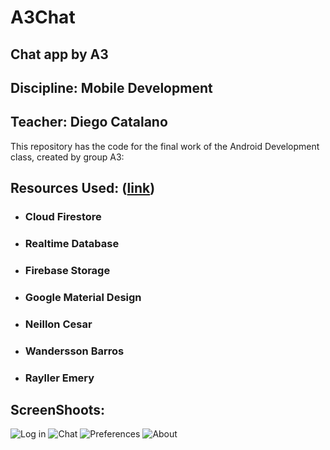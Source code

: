 # A3Chat
## Chat app by A3
## Discipline: Mobile Development
## Teacher: Diego Catalano

This repository has the code for the final work of the Android Development class, created by group A3:

## Resources Used: ([link](https://www.coursera.org/learn/linear-algebra-machine-learning))

* ### Cloud Firestore
* ### Realtime Database
* ### Firebase Storage
* ### Google Material Design

* ### Neillon Cesar
* ### Wandersson Barros
* ### Rayller Emery

## ScreenShoots:
![Log in](https://drive.google.com/open?id=1rt-FlwFdJ86OaBzco1zsllATCki6zrXZ)
![Chat](https://drive.google.com/open?id=1X0IGg5ov7VmsVv3QqRCh_j1J_CFmLfd7)
![Preferences](https://drive.google.com/open?id=1WRrgwEOz9zwJF_Wz_VBrQ6bQQ9dHc5tX)
![About](https://drive.google.com/open?id=1B25buY7KMO-4MbSiQhNSi1QMQqyhT6yx)



